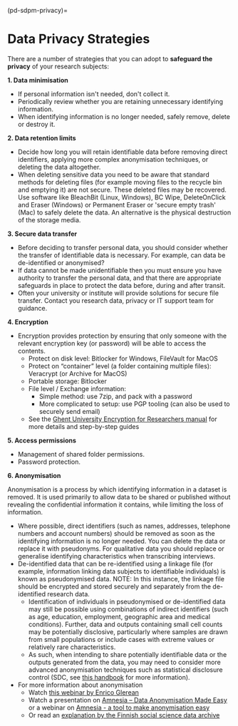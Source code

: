 (pd-sdpm-privacy)=
# Data Privacy Strategies

There are a number of strategies that you can adopt to **safeguard the privacy** of your research subjects:

**1. Data minimisation**

* If personal information isn't needed, don't collect it.
* Periodically review whether you are retaining unnecessary identifying information.
* When identifying information is no longer needed, safely remove, delete or destroy it.

**2. Data retention limits**
* Decide how long you will retain identifiable data before removing direct identifiers, applying more complex anonymisation techniques, or deleting the data altogether.
* When deleting sensitive data you need to be aware that standard methods for deleting files (for example moving files to the recycle bin and emptying it) are not secure.
These deleted files may be recovered. 
Use software like BleachBit (Linux, Windows), BC Wipe, DeleteOnClick and Eraser (Windows) or Permanent Eraser or 'secure empty trash' (Mac) to safely delete the data.
An alternative is the physical destruction of the storage media.

**3. Secure data transfer**
* Before deciding to transfer personal data, you should consider whether the transfer of identifiable data is necessary.
For example, can data be de-identified or anonymised? 
* If data cannot be made unidentifiable then you must ensure you have authority to transfer the personal data, and that there are appropriate safeguards in place to protect the data before, during and after transit.
* Often your university or institute will provide solutions for secure file transfer. 
Contact you research data, privacy or IT support team for guidance. 

**4. Encryption** 
* Encryption provides protection by ensuring that only someone with the relevant encryption key (or password) will be able to access the contents.
    * Protect on disk level: Bitlocker for Windows, FileVault for MacOS
    * Protect on “container” level (a folder containing multiple files):  Veracrypt (or Archive for MacOS)
    * Portable storage: Bitlocker
    * File level / Exchange information:
      * Simple method: use 7zip, and pack with a password
      * More complicated to setup: use PGP tooling (can also be used to securely send email)
    * See the [Ghent University Encryption for Researchers manual](https://osf.io/nx8km/) for more details and step-by-step guides

**5. Access permissions**
* Management of shared folder permissions.
* Password protection.


**6. Anonymisation**

Anonymisation is a process by which identifying information in a dataset is removed. 
It is used primarily to allow data to be shared or published without revealing the confidential information it contains, while limiting the loss of information.
* Where possible, direct identifiers (such as names, addresses, telephone numbers and account numbers) should be removed as soon as the identifying information is no longer needed. 
You can delete the data or replace it with pseudonyms. 
For qualitative data you should replace or generalise identifying characteristics when transcribing interviews.
* De-identified data that can be re-identified using a linkage file (for example, information linking data subjects to identifiable individuals) is known as pseudonymised data. 
NOTE: In this instance, the linkage file should be encrypted and stored securely and separately from the de-identified research data.
  * Identification of individuals in pseudonymised or de-identified data may still be possible using combinations of indirect identifiers (such as age, education, employment, geographic area and medical conditions). 
Further, data and outputs containing small cell counts may be potentially disclosive, particularly where samples are drawn from small populations or include cases with extreme values or relatively rare characteristics.
   * As such, when intending to share potentially identifiable data or the outputs generated from the data, you may need to consider more advanced anonymisation techniques such as statistical disclosure control (SDC, see [this handbook](https://securedatagroup.org/sdc-handbook/) for more information).
* For more information about anonymisation 
   * Watch [this webinar by Enrico Glerean](https://www.youtube.com/watch?v=ILXeA4fx3cI) 
   * Watch a presentation on [Amnesia – Data Anonymisation Made Easy](https://www.youtube.com/watch?v=9wu_xGeYsQw) or a webinar on [Amnesia - a tool to make anonymisation easy](https://www.youtube.com/watch?v=9wu_xGeYsQw)
   * Or read an [explanation by the Finnish social science data archive](https://www.fsd.tuni.fi/en/services/data-management-guidelines/anonymisation-and-identifiers/)




